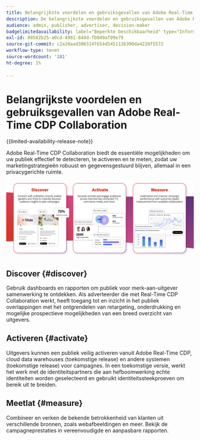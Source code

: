 ```yaml
---
title: Belangrijkste voordelen en gebruiksgevallen van Adobe Real-Time CDP Collaboration
description: De belangrijkste voordelen en gebruiksgevallen van Adobe Real-Time CDP Collaboration begrijpen
audience: admin, publisher, advertiser, decision-maker
badgelimitedavailability: label="Beperkte beschikbaarheid" type="Informative" url="https://helpx.adobe.com/legal/product-descriptions/real-time-customer-data-platform-collaboration.html newtab=true"
exl-id: 88582b25-a0cd-4901-844d-fb049af09e79
source-git-commit: c2a20aad386314f654d5451126390da4228f5572
workflow-type: tm+mt
source-wordcount: '181'
ht-degree: 1%

---
```


# Belangrijkste voordelen en gebruiksgevallen van Adobe Real-Time CDP Collaboration

{{limited-availability-release-note}}

Adobe Real-Time CDP Collaboration biedt de essentiële mogelijkheden om uw publiek effectief te detecteren, te activeren en te meten, zodat uw marketingstrategieën robuust en gegevensgestuurd blijven, allemaal in een privacygerichte ruimte.

![ Voordelen en gebruiksgevallen van Real-Time CDP Collaboration ](/help/assets/benefits-use-cases/discover-activate-measure.png)

## Discover {#discover}

Gebruik dashboards en rapporten om publiek voor merk-aan-uitgever samenwerking te ontdekken.
Als adverteerder die met Real-Time CDP Collaboration werkt, heeft toegang tot en inzicht in het publiek overlappingen met het ontgrendelen van retargeting, onderdrukking en mogelijke prospectieve mogelijkheden van een breed overzicht van uitgevers.

## Activeren {#activate}

Uitgevers kunnen een publiek veilig activeren vanuit Adobe Real-Time CDP, cloud data warehouses (toekomstige release) en andere systemen (toekomstige release) voor campagnes.
In een toekomstige versie, werkt het werk met de identiteitspartners die aan hefboomwerking echte identiteiten worden geselecteerd en gebruikt identiteitssteekproeven om bereik uit te breiden.

## Meetlat {#measure}

Combineer en verken de bekende betrokkenheid van klanten uit verschillende bronnen, zoals webafbeeldingen en meer.
Bekijk de campagneprestaties in vereenvoudigde en aanpasbare rapporten.
